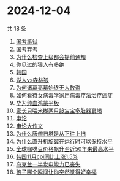 # 2024-12-04

共 18 条

<!-- BEGIN -->
<!-- 最后更新时间 Wed Dec 04 2024 18:16:48 GMT+0800 (China Standard Time) -->

1. [国考笔试](https://www.zhihu.com/search?q=%E5%9B%BD%E8%80%83%E7%AC%94%E8%AF%95)
1. [国考弃考](https://www.zhihu.com/search?q=%E5%9B%BD%E8%80%83%E5%BC%83%E8%80%83)
1. [为什么检查上级都会提前通知](https://www.zhihu.com/search?q=%E4%B8%BA%E4%BB%80%E4%B9%88%E6%A3%80%E6%9F%A5%E4%B8%8A%E7%BA%A7%E9%83%BD%E4%BC%9A%E6%8F%90%E5%89%8D%E9%80%9A%E7%9F%A5)
1. [你见过的狠人有多绝](https://www.zhihu.com/search?q=%E4%BD%A0%E8%A7%81%E8%BF%87%E7%9A%84%E7%8B%A0%E4%BA%BA%E6%9C%89%E5%A4%9A%E7%BB%9D)
1. [韩国](https://www.zhihu.com/search?q=%E9%9F%A9%E5%9B%BD)
1. [湖人vs森林狼](https://www.zhihu.com/search?q=%E6%B9%96%E4%BA%BAvs%E6%A3%AE%E6%9E%97%E7%8B%BC)
1. [为何诸葛亮墓始终无人敢盗](https://www.zhihu.com/search?q=%E4%B8%BA%E4%BD%95%E8%AF%B8%E8%91%9B%E4%BA%AE%E5%A2%93%E5%A7%8B%E7%BB%88%E6%97%A0%E4%BA%BA%E6%95%A2%E7%9B%97)
1. [如何看待女病毒学家用病毒疗法治疗癌症](https://www.zhihu.com/search?q=%E5%A6%82%E4%BD%95%E7%9C%8B%E5%BE%85%E5%A5%B3%E7%97%85%E6%AF%92%E5%AD%A6%E5%AE%B6%E7%94%A8%E7%97%85%E6%AF%92%E7%96%97%E6%B3%95%E6%B2%BB%E7%96%97%E7%99%8C%E7%97%87)
1. [华为纯血鸿蒙平板](https://www.zhihu.com/search?q=%E5%8D%8E%E4%B8%BA%E7%BA%AF%E8%A1%80%E9%B8%BF%E8%92%99%E5%B9%B3%E6%9D%BF)
1. [家长只喂米糊两月龄宝宝多脏器衰竭](https://www.zhihu.com/search?q=%E5%AE%B6%E9%95%BF%E5%8F%AA%E5%96%82%E7%B1%B3%E7%B3%8A%E4%B8%A4%E6%9C%88%E9%BE%84%E5%AE%9D%E5%AE%9D%E5%A4%9A%E8%84%8F%E5%99%A8%E8%A1%B0%E7%AB%AD)
1. [申论](https://www.zhihu.com/search?q=%E7%94%B3%E8%AE%BA)
1. [申论大作文](https://www.zhihu.com/search?q=%E7%94%B3%E8%AE%BA%E5%A4%A7%E4%BD%9C%E6%96%87)
1. [为什么唐僧扫塔是从下往上扫](https://www.zhihu.com/search?q=%E4%B8%BA%E4%BB%80%E4%B9%88%E5%94%90%E5%83%A7%E6%89%AB%E5%A1%94%E6%98%AF%E4%BB%8E%E4%B8%8B%E5%BE%80%E4%B8%8A%E6%89%AB)
1. [为什么直升机旋翼在运行时可以保持水平](https://www.zhihu.com/search?q=%E4%B8%BA%E4%BB%80%E4%B9%88%E7%9B%B4%E5%8D%87%E6%9C%BA%E6%97%8B%E7%BF%BC%E5%9C%A8%E8%BF%90%E8%A1%8C%E6%97%B6%E5%8F%AF%E4%BB%A5%E4%BF%9D%E6%8C%81%E6%B0%B4%E5%B9%B3)
1. [全球咖啡豆价格飙升至近50年来最高水平](https://www.zhihu.com/search?q=%E5%85%A8%E7%90%83%E5%92%96%E5%95%A1%E8%B1%86%E4%BB%B7%E6%A0%BC%E9%A3%99%E5%8D%87%E8%87%B3%E8%BF%9150%E5%B9%B4%E6%9D%A5%E6%9C%80%E9%AB%98%E6%B0%B4%E5%B9%B3)
1. [韩国11月cpi同比上涨1.5%](https://www.zhihu.com/search?q=%E9%9F%A9%E5%9B%BD11%E6%9C%88cpi%E5%90%8C%E6%AF%94%E4%B8%8A%E6%B6%A81.5%25)
1. [乌克兰一半发电能力已丧失](https://www.zhihu.com/search?q=%E4%B9%8C%E5%85%8B%E5%85%B0%E4%B8%80%E5%8D%8A%E5%8F%91%E7%94%B5%E8%83%BD%E5%8A%9B%E5%B7%B2%E4%B8%A7%E5%A4%B1)
1. [孩子哪个瞬间让你突然觉得好幸福](https://www.zhihu.com/search?q=%E5%AD%A9%E5%AD%90%E5%93%AA%E4%B8%AA%E7%9E%AC%E9%97%B4%E8%AE%A9%E4%BD%A0%E7%AA%81%E7%84%B6%E8%A7%89%E5%BE%97%E5%A5%BD%E5%B9%B8%E7%A6%8F)

<!-- END -->
